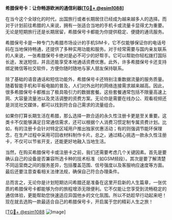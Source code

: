 **希腊保号卡：让你畅游欧洲的通信利器[[TG💪+ @esim1088](https://t.me/s/esim1088)]**

在当今这个全球化的时代，出国旅行或者长期居住已经成为越来越多人的选择。而对于计划前往希腊的人来说，拥有一张适合当地的手机卡或流量卡显得尤为重要。无论是短期旅行还是长期居留，希腊保号卡都能为你提供稳定、便捷的通讯服务。

希腊保号卡是一种专门为希腊市场设计的手机SIM卡，它不仅能够保证你的电话号码在当地保持畅通，还提供了多种实用功能和服务。对于经常需要与国内亲友联系的人来说，一张希腊保号卡绝对是必不可少的好帮手。它可以帮助你轻松拨打国际长途，发送短信，并且还能享受本地通话资费优惠。此外，许多希腊保号卡还支持绑定微信等社交软件，方便你随时随地与家人朋友保持联系。

除了基础的语音通话和短信功能外，希腊保号卡还特别注重数据流量的服务质量。随着智能手机和平板电脑的普及，人们对外出时的网络连接需求越来越高。因此，很多希腊保号卡都推出了极具吸引力的数据套餐。这些套餐通常包括不限量高速上网、大容量流量池以及灵活调整的资费方案。无论你是需要在线办公、观看视频还是浏览社交媒体，都可以找到符合自己需求的流量组合。

如果你打算长期生活在希腊，那么选择一款合适的永久性注册卡更是至关重要。这类卡不仅能够满足日常通信需求，还可以根据个人消费习惯定制专属资费计划。比如，有的注册卡会针对特定区域用户推出独家优惠活动；有的则强调节能环保理念，在生产过程中采用可回收材料制作卡片。总之，通过精心挑选一款永久性注册卡，不仅可以节省开支，还能更好地融入当地生活。

当然，在购买希腊保号卡或注册卡之前，我们还需要考虑几个关键因素。首先是要确认自己的设备是否兼容所选卡种的技术标准（如GSM频段）。其次是要了解清楚不同运营商之间的服务差异，包括覆盖范围、信号强度以及客服响应速度等方面。最后还要注意查看相关法律法规，确保自己符合办理条件。

总而言之，无论你是计划短期访问希腊还是准备在这里开启新的人生篇章，一张优质的希腊保号卡都能够为你的旅程增添无限便利。它不仅能让您享受到流畅稳定的通信体验，更能帮助您快速适应异国他乡的文化氛围。所以不妨趁早行动起来吧！现在就去选购一款最适合自己的希腊保号卡，开启属于您的精彩人生之旅！

[[TG💪+ @esim1088](https://t.me/s/esim1088) ![Image](https://i.postimg.cc/4NQfJmqS/Snipaste-2025-05-13-00-14-12.png)]